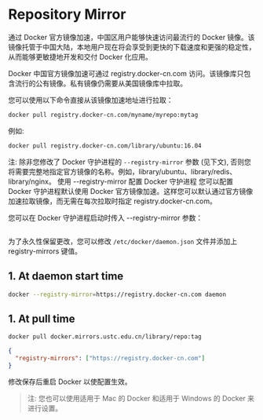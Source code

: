 # Repository Mirror

通过 Docker 官方镜像加速，中国区用户能够快速访问最流行的 Docker 镜像。该镜像托管于中国大陆，本地用户现在将会享受到更快的下载速度和更强的稳定性，从而能够更敏捷地开发和交付 Docker 化应用。

Docker 中国官方镜像加速可通过 registry.docker-cn.com 访问。该镜像库只包含流行的公有镜像。私有镜像仍需要从美国镜像库中拉取。

您可以使用以下命令直接从该镜像加速地址进行拉取：

```bash
docker pull registry.docker-cn.com/myname/myrepo:mytag
```

例如:

```bash
docker pull registry.docker-cn.com/library/ubuntu:16.04
```

注: 除非您修改了 Docker 守护进程的 `--registry-mirror` 参数 (见下文), 否则您将需要完整地指定官方镜像的名称。例如，library/ubuntu、library/redis、library/nginx。
使用 --registry-mirror 配置 Docker 守护进程
您可以配置 Docker 守护进程默认使用 Docker 官方镜像加速。这样您可以默认通过官方镜像加速拉取镜像，而无需在每次拉取时指定 registry.docker-cn.com。

您可以在 Docker 守护进程启动时传入 --registry-mirror 参数：

```bash
```

为了永久性保留更改，您可以修改 `/etc/docker/daemon.json` 文件并添加上 registry-mirrors 键值。
## 1. At daemon start time

```bash
docker --registry-mirror=https://registry.docker-cn.com daemon
```

## 1. At pull time

```bash
docker pull docker.mirrors.ustc.edu.cn/library/repo:tag
```


```json
{
  "registry-mirrors": ["https://registry.docker-cn.com"]
}
```

修改保存后重启 Docker 以使配置生效。

> 注: 您也可以使用适用于 Mac 的 Docker 和适用于 Windows 的 Docker 来进行设置。